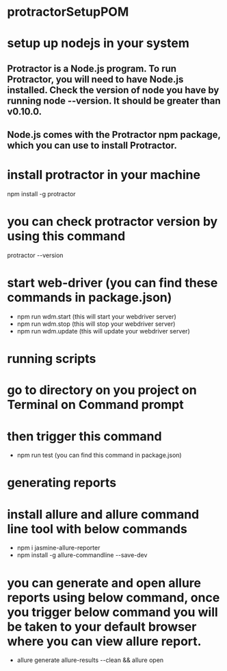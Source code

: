 # protractorSetupPOM

# setup up nodejs in your system
## Protractor is a Node.js program. To run Protractor, you will need to have Node.js installed. Check the version of node you have by running node --version. It should be greater than v0.10.0.
## Node.js comes with the Protractor npm package, which you can use to install Protractor.

# install protractor in your machine
npm install -g protractor
# you can check protractor version by using this command 
protractor --version

# start web-driver (you can find these commands in package.json)
* npm run wdm.start (this will start your webdriver server)
* npm run wdm.stop (this will stop your webdriver server)
* npm run wdm.update (this will update your webdriver server)

# running scripts
# go to directory on you project on Terminal on Command prompt
# then trigger this command
* npm run test (you can find this command in package.json)

# generating reports
# install allure and allure command line tool with below commands
* npm i jasmine-allure-reporter
* npm install -g allure-commandline --save-dev

# you can generate and open allure reports using below command, once you trigger below command you will be taken to your default browser where you can view allure report.
* allure generate allure-results --clean  && allure open
